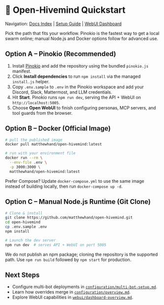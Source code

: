# 🚀 Open-Hivemind Quickstart

Navigation: [Docs Index](../README.md) | [Setup Guide](setup-guide.md) | [WebUI Dashboard](../webui/dashboard-overview.md)


Pick the path that fits your workflow. Pinokio is the fastest way to get a
local swarm online; manual Node.js and Docker options follow for advanced use.

## Option A – Pinokio (Recommended)
1. Install [Pinokio](https://pinokio.co/) and add the repository using the
   bundled `pinokio.js` manifest.
2. Click **Install dependencies** to run `npm install` via the managed
   `install.js` helper.
3. Copy `.env.sample` to `.env` in the Pinokio workspace and add your Discord,
   Slack, Mattermost, and LLM credentials.
4. Hit **Start**. Pinokio runs `npm run dev`, serving the API + WebUI on
   `http://localhost:5005`.
5. Choose **Open WebUI** to finish configuring personas, MCP servers, and tool
   guards from the browser.

## Option B – Docker (Official Image)
```bash
# pull the published image
docker pull matthewhand/open-hivemind:latest

# run with your environment file
docker run --rm \
  --env-file .env \
  -p 3000:3000 \
  matthewhand/open-hivemind:latest
```
Prefer Compose? Update `docker-compose.yml` to use the same image instead of
building locally, then run `docker-compose up -d`.

## Option C – Manual Node.js Runtime (Git Clone)
```bash
# Clone & install
git clone https://github.com/matthewhand/open-hivemind.git
cd open-hivemind
cp .env.sample .env
npm install

# Launch the dev server
npm run dev  # serves API + WebUI on port 5005
```
We do not publish an npm package; cloning the repository is the supported path.
Use `npm run build` followed by `npm start` for production.

## Next Steps
- Configure multi-bot deployments in
  [`configuration/multi-bot-setup.md`](../configuration/multi-bot-setup.md).
- Learn how overrides merge in
  [`configuration/overview.md`](../configuration/overview.md).
- Explore WebUI capabilities in [`webui/dashboard-overview.md`](../webui/dashboard-overview.md).

